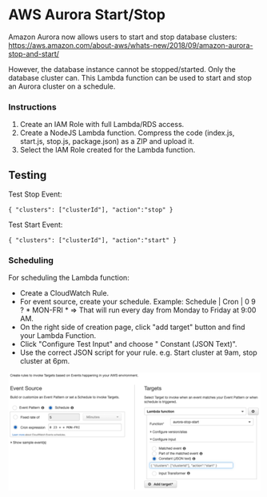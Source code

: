 # AWS Aurora Start/Stop

Amazon Aurora now allows users to start and stop database clusters:
https://aws.amazon.com/about-aws/whats-new/2018/09/amazon-aurora-stop-and-start/

However, the database instance cannot be stopped/started. Only the database
cluster can. This Lambda function can be used to start and stop an Aurora cluster on a schedule.

### Instructions

1. Create an IAM Role with full Lambda/RDS access.
2. Create a NodeJS Lambda function. Compress the code (index.js, start.js, stop.js, package.json) as a ZIP and upload it.
3. Select the IAM Role created for the Lambda function.

## Testing

Test Stop Event:

```
{ "clusters": ["clusterId"], "action":"stop" }
```

Test Start Event:

```
{ "clusters": ["clusterId"], "action":"start" }
```

### Scheduling

For scheduling the Lambda function:

- Create a CloudWatch Rule.
- For event source, create your schedule. Example: Schedule | Cron | 0 9 ? * MON-FRI * => That will run every day from Monday to Friday at 9:00 AM.
- On the right side of creation page, click "add target" button and find your Lambda Function.
- Click "Configure Test Input" and choose " Constant (JSON Text)".
- Use the correct JSON script for your rule. e.g. Start cluster at 9am, stop cluster at 6pm.

![Screenshot](cloudwatch_rule.png)

